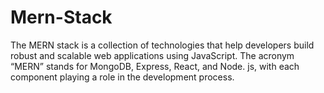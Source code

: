 # Mern-Stack
The MERN stack is a collection of technologies that help developers build robust and scalable web applications using JavaScript. The acronym “MERN” stands for MongoDB, Express, React, and Node. js, with each component playing a role in the development process.
